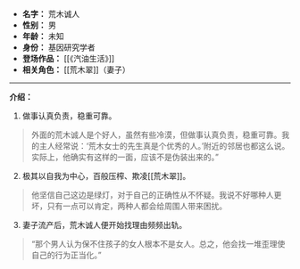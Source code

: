 
- **名字：** 荒木诚人
- **性别：** 男
- **年龄：** 未知
- **身份：** 基因研究学者
- **登场作品：** [[《汽油生活》]]
- **相关角色：** [[荒木翠]]（妻子）

---

**介绍：** 

1. 做事认真负责，稳重可靠。

> 外面的荒木诚人是个好人，虽然有些冷漠，但做事认真负责，稳重可靠。我的主人经常说：‘荒木女士的先生真是个优秀的人。’附近的邻居也都这么说。实际上，他确实有这样的一面，应该不是伪装出来的。”

2. 极其以自我为中心，百般压榨、欺凌[[荒木翠]]。

> 他坚信自己这边是绿灯，对于自己的正确性从不怀疑。我说不好哪种人更坏，只有一点可以肯定，两种人都会给周围人带来困扰。

3. 妻子流产后，荒木诚人便开始找理由频频出轨。

> “那个男人认为保不住孩子的女人根本不是女人。总之，他会找一堆歪理使自己的行为正当化。”